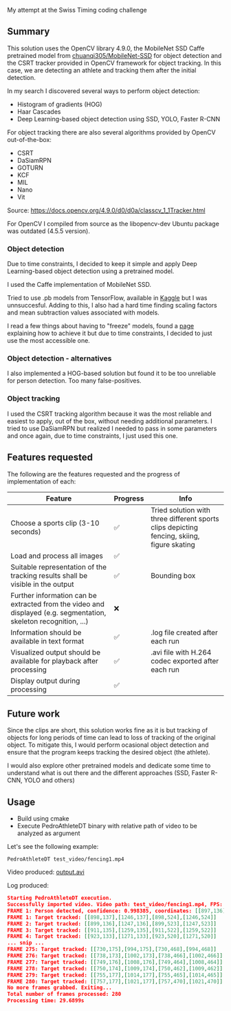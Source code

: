 My attempt at the Swiss Timing coding challenge

## Summary
This solution uses the OpenCV library 4.9.0, the MobileNet SSD Caffe pretrained model from [chuanqi305/MobileNet-SSD](https://github.com/chuanqi305/MobileNet-SSD) for object detection and the CSRT tracker provided in OpenCV framework for object tracking.
In this case, we are detecting an athlete and tracking them after the initial detection.

In my search I discovered several ways to perform object detection:
* Histogram of gradients (HOG)
* Haar Cascades
* Deep Learning-based object detection using SSD, YOLO, Faster R-CNN

For object tracking there are also several algorithms provided by OpenCV out-of-the-box:
* CSRT
* DaSiamRPN
* GOTURN
* KCF
* MIL
* Nano
* Vit

Source: https://docs.opencv.org/4.9.0/d0/d0a/classcv_1_1Tracker.html

For OpenCV I compiled from source as the libopencv-dev Ubuntu package was outdated (4.5.5 version).

### Object detection

Due to time constraints, I decided to keep it simple and apply Deep Learning-based object detection using a pretrained model.

I used the Caffe implementation of MobileNet SSD. 

Tried to use .pb models from TensorFlow, available in [Kaggle](https://www.kaggle.com/models?task=16686&publisher=tensorflow) but I was unnsuccesful. Adding to this, I also had a hard time finding scaling factors and mean subtraction values associated with models.

I read a few things about having to "freeze" models, found a [page](https://docs.opencv.org/4.x/d1/d8f/tf_cls_tutorial_dnn_conversion.html) explaining how to achieve it but due to time constraints, I decided to just use the most accessible one.

### Object detection - alternatives
I also implemented a HOG-based solution but found it to be too unreliable for person detection. Too many false-positives.

### Object tracking
I used the CSRT tracking algorithm because it was the most reliable and easiest to apply, out of the box, without needing additional parameters.
I tried to use DaSiamRPN but realized I needed to pass in some parameters and once again, due to time constraints, I just used this one.


## Features requested
The following are the features requested and the progress of implementation of each:

|Feature|Progress|Info|
|---|---|---|
|Choose a sports clip (3-10 seconds)|✅|Tried solution with three different sports clips depicting fencing, skiing, figure skating|
|Load and process all images|✅|
|Suitable representation of the tracking results shall be visible in the output |✅|Bounding box|
|Further information can be extracted from the video and displayed (e.g. segmentation, skeleton recognition, ...)|❌|
|Information should be available in text format|✅|.log file created after each run|
|Visualized output should be available for playback after processing|✅|.avi file with H.264 codec exported after each run|
|Display output during processing|✅|


## Future work
Since the clips are short, this solution works fine as it is but tracking of objects for long periods of time can lead to loss of tracking of the original object. To mitigate this, I would perform ocasional object detection and ensure that the program keeps tracking the desired object (the athlete).

I would also explore other pretrained models and dedicate some time to understand what is out there and the different approaches (SSD, Faster R-CNN, YOLO and others)

## Usage
* Build using cmake
* Execute PedroAthleteDT binary with relative path of video to be analyzed as argument

Let's see the following example:

`PedroAthleteDT test_video/fencing1.mp4`

Video produced:
[output.avi](https://github.com/PedroM25/SwissTimingExercise/raw/8e9e38e55cde08d0e59fe8d651d2c06fa36dae6c/output_01-04-2024_00-20-21.avi)

Log produced:
```json
Starting PedroAthleteDT execution.
Successfully imported video. Video path: test_video/fencing1.mp4, FPS: 30, Resolution: 1280x720
FRAME 1: Person detected, confidence: 0.998385, coordinates: [[897,136],[1245,136],[897,523],[1245,523]]
FRAME 1: Target tracked: [[898,137],[1246,137],[898,524],[1246,524]]
FRAME 2: Target tracked: [[899,136],[1247,136],[899,523],[1247,523]]
FRAME 3: Target tracked: [[911,135],[1259,135],[911,522],[1259,522]]
FRAME 4: Target tracked: [[923,133],[1271,133],[923,520],[1271,520]]
... snip ...
FRAME 275: Target tracked: [[730,175],[994,175],[730,468],[994,468]]
FRAME 276: Target tracked: [[738,173],[1002,173],[738,466],[1002,466]]
FRAME 277: Target tracked: [[749,176],[1008,176],[749,464],[1008,464]]
FRAME 278: Target tracked: [[750,174],[1009,174],[750,462],[1009,462]]
FRAME 279: Target tracked: [[755,177],[1014,177],[755,465],[1014,465]]
FRAME 280: Target tracked: [[757,177],[1021,177],[757,470],[1021,470]]
No more frames grabbed. Exiting...
Total number of frames processed: 280
Processing time: 29.6899s

```
